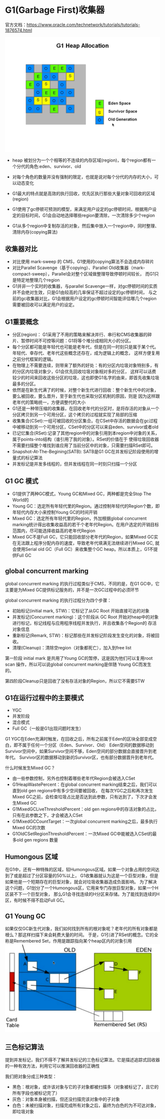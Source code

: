 # G1(Garbage First)收集器

官方文档：https://www.oracle.com/technetwork/tutorials/tutorials-1876574.html

![G1收集器堆结构](../img/G1收集器堆结构.png)


- heap 被划分为一个个相等的不连续的内存区域(region)，每个region都有一个分代的角色:eden、survivor、old
- 对每个角色的数量并没有强制的限定，也就是说对每个分代的内存的大小，可以动态变化
- G1最大的特点就是高效的执行回收，优先区执行那些大量对象可回收的区域(region)

- G1使用了gc停顿可预测的模型，来满足用户设定的gc停顿时间，根据用户设定的目标时间，G1会自动地选择哪些region要清除，一次清除多少个region
- G1从多个region中复制存活的对象，然后集中放入一个region中，同时整理、清除内存(copying算法)

## 收集器对比
- 对比使用 mark-sweep 的 CMS，G1使用的copying算法不会造成内存碎片
- 对比Parallel Scavenge（基于copying）、Parallel Old收集器（mark-compact-sweep），Parallel会对整个区域做整理导致停顿时间较长，
  而G1只是特定地整理几个region
- G1并非一个实时的收集器，与parallel Scavenge一样，对gc停顿时间的实质并不会绝对生效，只是G1由较高的几率保证不超过设定的gc停顿时间，
  与之前的gc收集器对比，G1会根据用户设定的gc停顿时间智能评估哪几个region需要被回收可以满足用户的设定。

## G1重要概念
- 分区(region)： G1采用了不用的策略来解决并行、串行和CMS收集器的碎片、暂停时间不可控等问题：G1将等个堆分成相同大小的分区。
- 每个分区都可能是年轻代也可能是老年代，但是在同一时刻只是属于某个代。年轻代、幸存代、老年代这些概念还存在，成为逻辑上的概念，
  这样方便复用之前分代框架的逻辑。
- 在物理上不需要连续，则带来了额外的好处：有的分区内垃圾对象特别多，有的分区内垃圾对象少，G1会优先回收垃圾对象相对多的分区，
  这样可以话费较少的时间来回收这些分区的垃圾，这也即使G1名字的由来，即首先收集垃圾最多的分区。
- 依然是在新生代满了的时候，对整个新生代进行回收：整个新生代中的对象，要么被回收，要么晋升，至于新生代也采取分区机制的原因，则是
  因为这样跟老年代的策略统一，方便调整代的大小
- G1还是一种带压缩的收集器，在回收老年代的分区时，是将存活的对象从一个分区拷贝到另一个可用分区，这个拷贝的过程就实现了局部的压缩
- 收集集合(CSet):一组可被回收的分区集合。在CSet中存活的数据会在gc过程中被移动到另一个可用分区，CSet中的分区可以来自eden、survivor或者old
- 已记忆集合(RSet):记录了其他region中的对象引用到本region中对象的关系，属于points-into结构（谁引用了我的对象）。RSet的价值在于
  使得垃圾回收器不需要扫描整个堆找到谁应用了当前分区中的对象，只需要扫描RSet即可。
- Snapshot-At-The-Begining(SATB): SATB是G1 GC在并发标记阶段使用的增量式的标记算法
- 并发标记是并发多线程的，但并发线程在同一时刻只扫描一个分区

## G1 GC 模式
- G1提供了两种GC模式，Young GC和Mixed GC，两种都是完全Stop The World的
- Young GC：选定所有年轻代里的Region。通过控制年轻代的Region个数，即年轻代内存大小来控制Young GC的时间开销
- Mixed GC：选定所有年轻代里的Region，外加根据global concurrent marking统计得出收集收益高的若干个老年代Region。在用户选定的开销目标
  范围内，尽可能选择收益高的老年代Region
- Mixed GC不是Full GC，它只能回收部分老年代的Region，如果Mixed GC实在无法跟上程序分配内存的速度，导致老年代填满无法继续进行Mixed GC,
  就会使用Serial old GC（Full GC）来收集整个GC heap。所以本质上，G1不提供Full GC

## global concurrent marking
global concurrent marking 的执行过程类似于CMS，不同的是，在G1 GC中，它主要是为Mixed GC提供标记服务的，并不是一次GC过程中的必须环节

global concurrent marking 的执行过程分为四个步骤：
- 初始标记(initial mark, STW)：它标记了从GC Root 开始直接可达的对象
- 并发标记(Concurrent marking)：这个阶段从 GC Root 开始对heap中的对象进行标记，标记线程与应用程序线程并发执行，并且收集各个Region的
  存活对象信息
- 重新标记(Remark, STW)：标记那些在并发标记阶段发生变化的对象，将被回收。
- 清理(Cleanup)：清除空region（对象都死亡），加入到free list

第一阶段 initial mark 是共用了Young GC的暂停，这是因为他们可以复用root scan 操作，所以可以说global concurrent marking是伴随
Young GC而发生的。

第四阶段Cleanup只是回收了没有存活对象的Region，所以它不需要STW

## G1在运行过程中的主要模式
- YGC
- 并发阶段
- 混合模式
- Full GC（一般是G1出现问题时发生）

G1 YGC在Eden充满时触发，在回收之后，所有之前属于Eden的区块全部变成空白，即不属于任何一个分区（Eden、Survivor、Old）
Eden空间的数据移动到Survivor空间中，如果Survivor空间不够，Eden空间的部分数据会直接晋升到老年代。
Survivor区的数据移动到新的Survivor区，也有部分数据晋升到老年代。

什么时候发生Mixed GC？
- 由一些参数控制，另外也控制着哪些老年代Region会被选入CSet
- G1HeapWastePercent：在global concurrent marking结束之后，我们可以直到old gen regions中有多少空间要被回收，
  在每次YGC之后和再次发生Mixed GC之前，会检查垃圾占比是否达到此参数，只有达到了，下次才会发生Mixed GC
- G1MixedGCLiveThresholdPercent：old gen regions中的存活对象的占比，只有在此参数之下，才会被选入CSet
- G1MixedGCCountTarget：一次global concurrent marking之后，最多执行Mixed GC的次数
- G1OldCSetRegionThresholdPercent：一次Mixed GC中能被选入CSet的最多old gen regions 数量

## Humongous 区域
在G1中，还有一种特殊的区域，较Humongous区域。如果一个对象占用的空间达到了或是超过了分区容量的50%以上，
G1收集器就认为这是一个巨型对象，但是如果他是一个短期存在的巨型对象，就会对垃圾收集器造成负面影响。
为了解决这个问题，G1划分了一个Humongous区，它用来专门存放巨型对象，如果一个H区装不下一个巨型对象，
那么G1会寻找连续的H分区来存储。为了能找到连续的H区，有时候不得不启动Full GC。

## G1 Young GC
如果仅仅GC新生代对象，我们如何找到所有的根对象呢？老年代的所有对象都是根么？那这样扫描下来会耗费大量的时间。
于是，G1引进了RSet的概念。它的全称是Remembered Set，作用是跟踪指向某个heap区内的对象引用
![RSet](../img/RSet.png)

## 三色标记算法
提到并发标记，我们不得不了解并发标记的三色标记算法。它是描述追踪式回收器的一种有效方法，利用它可以推演回收器的正确性

我们把对象分成三种类型：
- 黑色：根对象，或许该对象与它的子对象都被扫描多（对象被标记了，且它的所有字段也被标记完了）
- 灰色：对象本身被扫描，但还没扫描完该对象中的子对象
- 白色：未被扫描对象，扫描完成所有对象之后，最终为白色的为不可达对象，即垃圾对象

